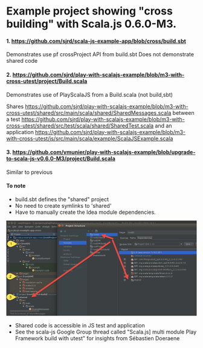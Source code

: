 # Example project showing "cross building" with Scala.js 0.6.0-M3.

#### 1. https://github.com/sjrd/scala-js-example-app/blob/cross/build.sbt
Demonstrates use pf crossProject API from build.sbt
Does not demonstrate shared code

#### 2. https://github.com/sjrd/play-with-scalajs-example/blob/m3-with-cross-utest/project/Build.scala
Demonstrates use of PlayScalaJS from a Build.scala (not build,sbt)

Shares https://github.com/sjrd/play-with-scalajs-example/blob/m3-with-cross-utest/shared/src/main/scala/shared/SharedMessages.scala
between a test https://github.com/sjrd/play-with-scalajs-example/blob/m3-with-cross-utest/shared/src/test/scala/shared/SharedTest.scala and an application https://github.com/sjrd/play-with-scalajs-example/blob/m3-with-cross-utest/js/src/main/scala/example/ScalaJSExample.scala

#### 3. https://github.com/vmunier/play-with-scalajs-example/blob/upgrade-to-scala-js-v0.6.0-M3/project/Build.scala
Similar to previous

#### To note

* build.sbt defines the "shared" project
* No need to create symlinks to 'shared'
* Have to manually create the Idea module dependencies.


![Alt text](https://raw.githubusercontent.com/SemanticBeeng/scala-js-example-app-cross/master/img/scalajs-example.png "Project dependencies in IDEA")

* Shared code is accessible in JS test and application
* See the scala-js Google Group thread called "Scala.js] multi module Play Framework build with utest" for insights
from Sébastien Doeraene
